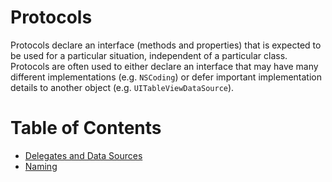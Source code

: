 # Protocols

Protocols declare an interface (methods and properties) that is expected to be used for a particular situation, independent of a particular class. Protocols are often used to either declare an interface that may have many different implementations (e.g. `NSCoding`) or defer important implementation details to another object (e.g. `UITableViewDataSource`).

# Table of Contents

 * [Delegates and Data Sources](Protocols/DelegatesAndDataSources.md)
 * [Naming](Protocols/Naming.md)